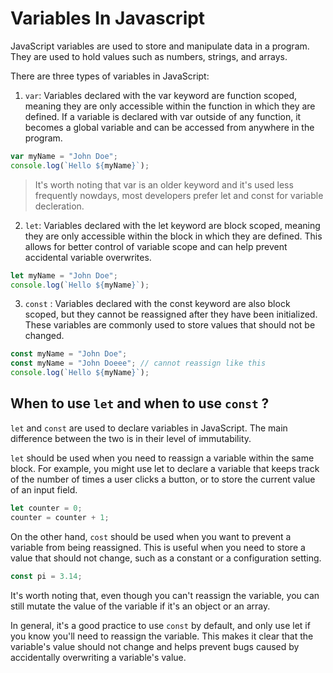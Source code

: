 # Variables In Javascript

JavaScript variables are used to store and manipulate data in a program. They are used to hold values such as numbers, strings, and arrays.

There are three types of variables in JavaScript:

1. `var`: Variables declared with the var keyword are function scoped, meaning they are only accessible within the function in which they are defined. If a variable is declared with var outside of any function, it becomes a global variable and can be accessed from anywhere in the program.

```js
var myName = "John Doe";
console.log(`Hello ${myName}`);
```
> It's worth noting that var is an older keyword and it's used less frequently nowdays, most developers prefer let and const for variable decleration.

2. `let`: Variables declared with the let keyword are block scoped, meaning they are only accessible within the block in which they are defined. This allows for better control of variable scope and can help prevent accidental variable overwrites.

```js
let myName = "John Doe";
console.log(`Hello ${myName}`);
```

3. `const` : Variables declared with the const keyword are also block scoped, but they cannot be reassigned after they have been initialized. These variables are commonly used to store values that should not be changed.

```js
const myName = "John Doe";
const myName = "John Doeee"; // cannot reassign like this
console.log(`Hello ${myName}`);
```

## When to use `let` and when to use `const` ?

`let` and `const` are used to declare variables in JavaScript. The main difference between the two is in their level of immutability.

`let` should be used when you need to reassign a variable within the same block. For example, you might use let to declare a variable that keeps track of the number of times a user clicks a button, or to store the current value of an input field.

```js
let counter = 0;
counter = counter + 1;
```

On the other hand, `cost` should be used when you want to prevent a variable from being reassigned. This is useful when you need to store a value that should not change, such as a constant or a configuration setting.

```js
const pi = 3.14;
```

It's worth noting that, even though you can't reassign the variable, you can still mutate the value of the variable if it's an object or an array.

In general, it's a good practice to use `const` by default, and only use let if you know you'll need to reassign the variable. This makes it clear that the variable's value should not change and helps prevent bugs caused by accidentally overwriting a variable's value.

